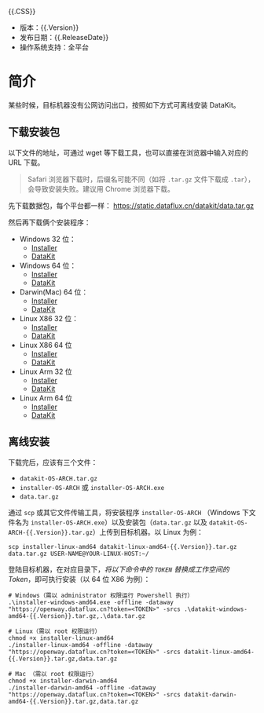 {{.CSS}}

- 版本：{{.Version}}
- 发布日期：{{.ReleaseDate}}
- 操作系统支持：全平台

# 简介

某些时候，目标机器没有公网访问出口，按照如下方式可离线安装 DataKit。

## 下载安装包

以下文件的地址，可通过 wget 等下载工具，也可以直接在浏览器中输入对应的 URL 下载。

> Safari 浏览器下载时，后缀名可能不同（如将 `.tar.gz` 文件下载成 `.tar`），会导致安装失败。建议用 Chrome 浏览器下载。

先下载数据包，每个平台都一样： https://static.dataflux.cn/datakit/data.tar.gz

然后再下载俩个安装程序：

- Windows 32 位：
	- [Installer](https://static.dataflux.cn/datakit/installer-windows-386.exe)
	- [DataKit](https://static.dataflux.cn/datakit/datakit-windows-386-{{.Version}}.tar.gz)
- Windows 64 位：
	- [Installer](https://static.dataflux.cn/datakit/installer-windows-amd64.exe)
	- [DataKit](https://static.dataflux.cn/datakit/datakit-windows-amd64-{{.Version}}.tar.gz) 
- Darwin(Mac) 64 位：
	- [Installer](https://static.dataflux.cn/datakit/installer-darwin-amd64)
	- [DataKit](https://static.dataflux.cn/datakit/datakit-darwin-amd64-{{.Version}}.tar.gz)
- Linux X86 32 位：
	- [Installer](https://static.dataflux.cn/datakit/installer-linux-386)
	- [DataKit](https://static.dataflux.cn/datakit/datakit-linux-386-{{.Version}}.tar.gz) 
- Linux X86 64 位
	- [Installer](https://static.dataflux.cn/datakit/installer-linux-amd64)
	- [DataKit](https://static.dataflux.cn/datakit/datakit-linux-amd64-{{.Version}}.tar.gz)
- Linux Arm 32 位
	- [Installer](https://static.dataflux.cn/datakit/installer-linux-arm)
	- [DataKit](https://static.dataflux.cn/datakit/datakit-linux-arm-{{.Version}}.tar.gz)
- Linux Arm 64 位
	- [Installer](https://static.dataflux.cn/datakit/installer-linux-arm64)
	- [DataKit](https://static.dataflux.cn/datakit/datakit-linux-arm64-{{.Version}}.tar.gz)

## 离线安装

下载完后，应该有三个文件：

- `datakit-OS-ARCH.tar.gz`
- `installer-OS-ARCH` 或 `installer-OS-ARCH.exe`
- `data.tar.gz`

通过 `scp` 或其它文件传输工具，将安装程序 `installer-OS-ARCH` （Windows 下文件名为 `installer-OS-ARCH.exe`）以及安装包（`data.tar.gz` 以及 `datakit-OS-ARCH-{{.Version}}.tar.gz`）上传到目标机器。以 Linux 为例：

```shell
scp installer-linux-amd64 datakit-linux-amd64-{{.Version}}.tar.gz data.tar.gz USER-NAME@YOUR-LINUX-HOST:~/
```

登陆目标机器，在对应目录下，*将以下命令中的 `TOKEN` 替换成工作空间的 Token*，即可执行安装（以 64 位 X86 为例）：

```shell
# Windows（需以 administrator 权限运行 Powershell 执行）
.\installer-windows-amd64.exe -offline -dataway "https://openway.dataflux.cn?token=<TOKEN>" -srcs .\datakit-windows-amd64-{{.Version}}.tar.gz,.\data.tar.gz

# Linux（需以 root 权限运行）
chmod +x installer-linux-amd64
./installer-linux-amd64 -offline -dataway "https://openway.dataflux.cn?token=<TOKEN>" -srcs datakit-linux-amd64-{{.Version}}.tar.gz,data.tar.gz

# Mac （需以 root 权限运行）
chmod +x installer-darwin-amd64
./installer-darwin-amd64 -offline -dataway "https://openway.dataflux.cn?token=<TOKEN>" -srcs datakit-darwin-amd64-{{.Version}}.tar.gz,data.tar.gz
```
